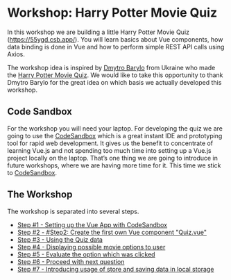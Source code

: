 # Workshop: Harry Potter Movie Quiz

In this workshop we are building a little Harry Potter Movie Quiz (https://55ygd.csb.app/).
You will learn basics about Vue components, how data binding is done in Vue and how to perform simple REST API calls using Axios.

The workshop idea is inspired by [Dmytro Barylo](https://www.linkedin.com/in/dmytrobarylo/) from Ukraine who made the [Harry Potter Movie Quiz](https://madewithvuejs.com/harry-potter-movies-quiz). We would like to take this opportunity to thank Dmytro Barylo for the great idea on which basis we actually developed this workshop.


## Code Sandbox

For the workshop you will need your laptop. For developing the quiz we are going to use the [CodeSandbox](https://codesandbox.io/) which is a great instant IDE and prototyping tool for rapid web development.
It gives us the benefit to concentrate of learning Vue.js and not spending too much time into setting up a Vue.js project locally on the laptop. That’s one thing we are going to introduce in future workshops, where we are having more time for it. This time we stick to [CodeSandbox](https://codesandbox.io/).


## The Workshop

The workshop is separated into several steps.

- [Step #1 - Setting up the Vue App with CodeSandbox](./workshop-steps/step1.md)
- [Step #2 - #Step2: Create the first own Vue component "Quiz.vue"](./workshop-steps/step2.md)
- [Step #3 - Using the Quiz data](./workshop-steps/step3.md)
- [Step #4 - Displaying possible movie options to user](./workshop-steps/step4.md)
- [Step #5 - Evaluate the option which was clicked](./workshop-steps/step5.md)
- [Step #6 - Proceed with next question](./workshop-steps/step6.md)
- [Step #7 - Introducing usage of store and saving data in local storage](./workshop-steps/step7.md)
